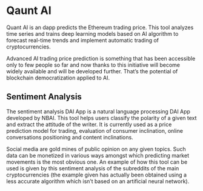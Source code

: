 # Qaunt AI
Quant AI is an dapp predicts the Ethereum trading price. This tool analyzes time series and trains deep learning models based on AI algorithm to forecast real-time trends and implement automatic trading of cryptocurrencies.

Advanced AI trading price prediction is something that has been accessible only to few people so far and now thanks to this initiative will become widely available and will be developed further. That’s the potential of blockchain democratization applied to AI.

## Sentiment Analysis

The sentiment analysis DAI App is a natural language processing DAI App developed by NBAI. This tool helps users classify the polarity of a given text and extract the attitude of the writer. It is currently used as a price prediction model for trading, evaluation of consumer inclination, online conversations positioning and content inclinations.

Social media are gold mines of public opinion on any given topics. Such data can be monetized in various ways amongst which predicting market movements is the most obvious one. An example of how this tool can be used is given by this sentiment analysis of the subreddits of the main cryptocurrencies (the example given has actually been obtained using a less accurate algorithm which isn’t based on an artificial neural network).
